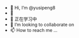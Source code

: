 - 👋 Hi, I’m @yusipeng8
- 👀 
- 🌱 正在学习中
- 💞️ I’m looking to collaborate on 
- 📫 How to reach me ...

<!---
yusipeng8/yusipeng8 is a ✨ special ✨ repository because its `README.md` (this file) appears on your GitHub profile.
You can click the Preview link to take a look at your changes.
--->
